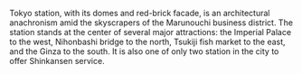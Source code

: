 Tokyo station, with its domes and red-brick facade, is an architectural anachronism amid the skyscrapers of the Marunouchi business district. The station stands at the center of several major attractions: the Imperial Palace to the west, Nihonbashi bridge to the north, Tsukiji fish market to the east, and the Ginza to the south. It is also one of only two station in the city to offer Shinkansen service.
